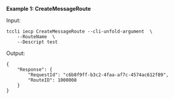 **Example 1: CreateMessageRoute**



Input: 

```
tccli iecp CreateMessageRoute --cli-unfold-argument  \
    --RouteName  \
    --Descript test
```

Output: 
```
{
    "Response": {
        "RequestId": "c6b8f9ff-b3c2-4faa-af7c-4574ac612f89",
        "RouteID": 1000008
    }
}
```

